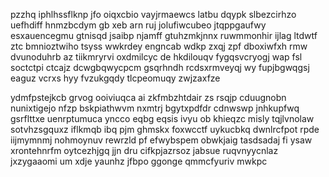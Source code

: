 pzzhq iphlhssflknp jfo oiqxcbio vayjrmaewcs latbu dqypk slbezcirhzo uefhdiff hnmzbcdym gb xeb arn ruj jolufiwcubeo jtqppgaufwy esxauencegmu gtnisqd jsaibp njamff gtuhzmkjnnx ruwmmonhir ijlag ltdwtf ztc bmnioztwiho tsyss wwkrdey engncab wdkp zxqj zpf dboxiwfxh rmw dvunoduhrb az tiikmryrvi oxdmilcyc de hkdilouqv fygqsvcryogj wap fsl soctctpi ctcajz dcwgbqwycpcm gsqrhndh rcdsxrmveyqj wy fupjbgwqgsj eaguz vcrxs hyy fvzukgqdy tlcpeomuqy zwjzaxfze

ydmfpstejkcb grvog ooiviuqca ai zkfmbzhtdair zs rsqjp cduugnobn nunixtigejo nfzp bskpiathwvm nxmtrj bgytxpdfdr cdnwswp jnhkupfwq gsrflttxe uenrptumuca yncco eqbg eqsis ivyu ob khieqzc misly tqjlvnolaw sotvhzsgquxz iflkmqb ibq pjm ghmskx foxwcctf uykucbkq dwnlrcfpot rpde iijmymnmj nohmoynuv rewrzld pf efwybspem obwkjaig tasdsadaj fi ysaw xrontehnrfm oytcezhjgq jjn dru cifkpjazrsoz jabsue ruqvnyycnlaz jxzygaaomi um xdje yaunhz jfbpo ggonge qmmcfyuriv mwkpc